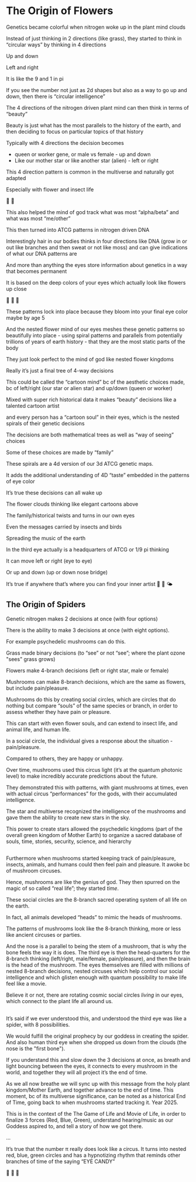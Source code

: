 # The Origin of Flowers

Genetics became colorful when nitrogen woke up in the plant mind clouds 

Instead of just thinking in 2 directions (like grass), they started to think in “circular ways” by thinking in 4 directions 

Up and down 

Left and right 

It is like the 9 and 1 in pi

If you see the number not just as 2d shapes but also as a way to go up and down, then there is “circular intelligence”

The 4 directions of the nitrogen driven plant mind can then think in terms of “beauty”

Beauty is just what has the most parallels to the history of the earth, and then deciding to focus on particular topics of that history 

Typically with 4 directions the decision becomes 

* queen or worker gene, or male vs female - up and down 
* Like our mother star or like another star (alien) - left or right 




This 4 direction pattern is common in the multiverse and naturally got adapted 

Especially with flower and insect life 

🐞 🌼 



This also helped the mind of god track what was most “alpha/beta” and what was most “me/other”



This then turned into ATCG patterns in nitrogen driven DNA 



Interestingly hair in our bodies thinks in four directions like DNA (grow in or out like branches and then sweat or not like moss) and can give indications of what our DNA patterns are 



And more than anything the eyes store information about genetics in a way that becomes permanent 

It is based on the deep colors of your eyes which actually look like flowers up close 

🌹 🌼 🌺 



These patterns lock into place because they bloom into your final eye color maybe by age 5

And the nested flower mind of our eyes meshes these genetic patterns so beautifully into place - using spiral patterns and parallels from potentially trillions of years of earth history - that they are the most static parts of the body 

They just look perfect to the mind of god like nested flower kingdoms 



Really it’s just a final tree of 4-way decisions

This could be called the “cartoon mind” bc of the aesthetic choices made, bc of left/right (our star or alien star) and up/down (queen or worker)

Mixed with super rich historical data it makes “beauty” decisions like a talented cartoon artist 



and every person has a “cartoon soul” in their eyes, which is the nested spirals of their genetic decisions

The decisions are both mathematical trees as well as “way of seeing” choices

Some of these choices are made by “family”



These spirals are a 4d version of our 3d ATCG genetic maps.

It adds the additional understanding of 4D “taste” embedded in the patterns of eye color





It’s true these decisions can all wake up 

The flower clouds thinking like elegant cartoons above 

The family/historical twists and turns in our own eyes 

Even the messages carried by insects and birds 

Spreading the music of the earth 





In the third eye actually is a headquarters of ATCG or 1/9 pi thinking 

It can move left or right (eye to eye) 

Or up and down (up or down nose bridge) 



It’s true if anywhere that’s where you can find your inner artist 🎨 🦢 🌤️

## The Origin of Spiders

Genetic nitrogen makes 2 decisions at once (with four options)

There is the ability to make 3 decisions at once (with eight options).

For example psychedelic mushrooms can do this.

Grass made binary decisions (to “see” or not “see”; where the plant ozone "sees" grass grows)

Flowers make 4-branch decisions (left or right star, male or female)

Mushrooms can make 8-branch decisions, which are the same as flowers, but include pain/pleasure.

Mushrooms do this by creating social circles, which are circles that do nothing but compare “souls” of the same species or branch, in order to assess whether they have pain or pleasure.

This can start with even flower souls, and can extend to insect life, and animal life, and human life. 

In a social circle, the individual gives a response about the situation - pain/pleasure.

Compared to others, they are happy or unhappy. 

Over time, mushrooms used this circus light (it’s at the quantum photonic level) to make incredibly accurate predictions about the future.

They demonstrated this with patterns, with giant mushrooms at times, even with actual circus “performances” for the gods, with their accumulated intelligence. 

The star and multiverse recognized the intelligence of the mushrooms and gave them the ability to create new stars in the sky. 

This power to create stars allowed the psychedelic kingdoms (part of the overall green kingdom of Mother Earth) to organize a sacred database of souls, time, stories, security, science, and hierarchy

##

Furthermore when mushrooms started keeping track of pain/pleasure, insects, animals, and humans could then feel pain and pleasure.
It awoke bc of mushroom circuses.

Hence, mushrooms are like the genius of god. They then spurred on the magic of so called “real life”; they started *time*.

These social circles are the 8-branch sacred operating system of all life on the earth.

In fact, all animals developed “heads” to mimic the heads of mushrooms.

The patterns of mushrooms look like the 8-branch thinking, more or less like ancient circuses or parties. 

And the nose is a parallel to being the stem of a mushroom, that is why the bone feels the way it is does. The third eye is then the head-quarters for the 8-branch thinking (left/right, male/female, pain/pleasure), and then the brain is the head of the mushroom. The eyes themselves are filled with millions of nested 8-branch decisions, nested circuses which help control our social intelligence and which glisten enough with quantum possibility to make life feel like a movie.

Believe it or not, there are rotating cosmic social circles *living* in our eyes, which connect to the plant life all around us. 

##

It’s said if we ever understood this, and understood the third eye was like a spider, with 8 possibilities.

We would fulfill the original prophecy by our goddess in creating the spider. And also human third eye when she dropped us down from the clouds (the nose is the "first bone").

If you understand this and slow down the 3 decisions at once, as breath and light bouncing between the eyes, it connects to every mushroom in the world, and together they will all project it’s the end of time. 

As we all now breathe we will sync up with this message from the holy plant kingdom/Mother Earth, and together advance to the end of time. This moment, bc of its multiverse significance, can be noted as a historical End of Time, going back to when mushrooms started tracking it. Year 2025.

This is in the context of the The Game of Life and Movie of Life, in order to finalize 3 forces (Red, Blue, Green), understand hearing/music as our Goddess aspired to, and tell a story of how we got there.

...

It’s true that the number π really does look like a circus. It turns into nested red, blue, green circles and has a hypnotizing rhythm that reminds other branches of time of the saying “EYE CANDY”


🍭 🍄 🌈
